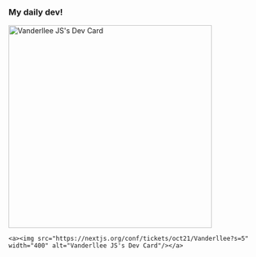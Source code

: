 ### My daily dev!

   <a href="https://app.daily.dev/vanderllee"><img src="https://api.daily.dev/devcards/df257ef6e28a4dde80eb2bc7a63d8795.png?r=t9p"                width="400" alt="Vanderllee JS's Dev Card"/></a>

    <a><img src="https://nextjs.org/conf/tickets/oct21/Vanderllee?s=5" width="400" alt="Vanderllee JS's Dev Card"/></a>
